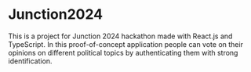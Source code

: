 # Junction2024

This is a project for Junction 2024 hackathon made with React.js and TypeScript. In this proof-of-concept application people can vote on their opinions on different political topics by authenticating them with strong identification.